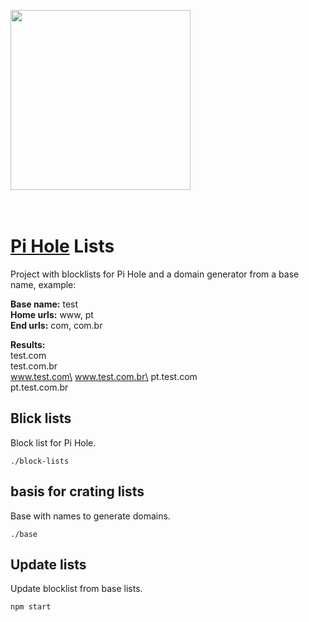 [<img src="https://wp-cdn.pi-hole.net/wp-content/uploads/2016/12/Vortex-R.png" width="288" height="288">](https://pi-hole.net/)
<br/>
<br/>
<br/>

# [Pi Hole](https://pi-hole.net/) Lists

Project with blocklists for Pi Hole and a domain generator from a base name, example:

**Base name:** test\
**Home urls:** www, pt\
**End urls:** com, com.br

**Results:**\
test.com\
test.com.br\
www.test.com\
www.test.com.br\
pt.test.com\
pt.test.com.br


## Blick lists

Block list for Pi Hole.

`./block-lists`

## basis for crating lists

Base with names to generate domains.

`./base`

## Update lists

Update blocklist from base lists.

`npm start`
